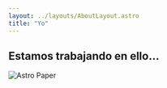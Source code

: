 ```yaml
---
layout: ../layouts/AboutLayout.astro
title: "Yo"
---
```


## Estamos trabajando en ello...

![Astro Paper](https://media2.giphy.com/media/v1.Y2lkPTc5MGI3NjExNDVsd2ljcWo3ZTJ0YmhrMDhxZmtyNnFhYjdjNDBsM2IyZWozcDE2NyZlcD12MV9pbnRlcm5hbF9naWZfYnlfaWQmY3Q9Zw/mCRJDo24UvJMA/giphy.gif)







